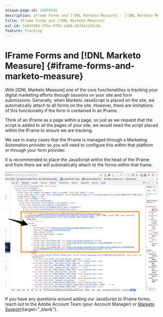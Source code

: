 ```yaml
---
unique-page-id: 18874741
description: IFrame Forms and [!DNL Marketo Measure] - [!DNL Marketo Measure]
title: IFrame Forms and [!DNL Marketo Measure]
exl-id: fe8d7403-27be-4702-a1b6-d574e1243c0a
feature: Tracking
---
```

# IFrame Forms and [!DNL Marketo Measure] {#iframe-forms-and-marketo-measure}

With [!DNL Marketo Measure] one of the core functionalities is tracking your digital marketing efforts through sessions on your site and form submissions. Generally, when Marketo JavaScript is placed on the site, we automatically attach to all forms on the site. However, there are limitations of this functionality if the form is contained in an IFrame.

Think of an IFrame as a page within a page, so just as we request that the script is added to all the pages of your site, we would need the script placed within the IFrame to ensure we are tracking.

We see in many cases that the IFrame is managed through a Marketing Automation provider so you will need to configure this within that platform or through your form provider.

It is recommended to place the JavaScript within the head of the IFrame and from there we will automatically attach to the forms within that frame.

![](assets/1-1.png)

If you have any questions around adding our JavaScript to IFrame forms, reach out to the Adobe Account Team (your Account Manager) or [Marketo Support](https://nation.marketo.com/t5/support/ct-p/Support){target="_blank"}.
